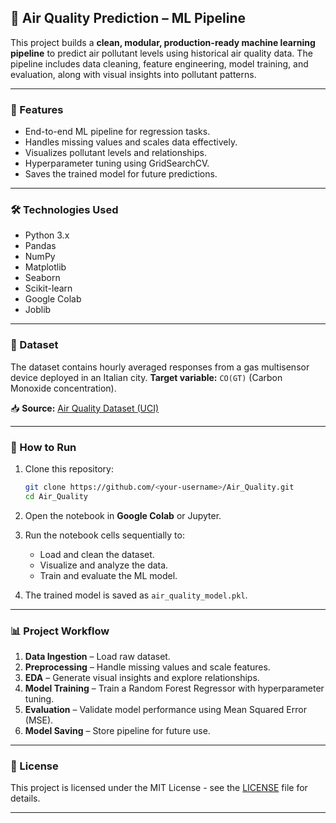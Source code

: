 ## 🌿 Air Quality Prediction – ML Pipeline

This project builds a **clean, modular, production-ready machine learning pipeline** to predict air pollutant levels using historical air quality data. The pipeline includes data cleaning, feature engineering, model training, and evaluation, along with visual insights into pollutant patterns.

---

### 🚀 Features

* End-to-end ML pipeline for regression tasks.
* Handles missing values and scales data effectively.
* Visualizes pollutant levels and relationships.
* Hyperparameter tuning using GridSearchCV.
* Saves the trained model for future predictions.

---

### 🛠️ Technologies Used

* Python 3.x
* Pandas
* NumPy
* Matplotlib
* Seaborn
* Scikit-learn
* Google Colab
* Joblib

---

### 📂 Dataset

The dataset contains hourly averaged responses from a gas multisensor device deployed in an Italian city.
**Target variable:** `CO(GT)` (Carbon Monoxide concentration).

📥 **Source:** [Air Quality Dataset (UCI)](https://archive.ics.uci.edu/ml/datasets/Air+Quality)

---

### 📖 How to Run

1. Clone this repository:

   ```bash
   git clone https://github.com/<your-username>/Air_Quality.git
   cd Air_Quality
   ```

2. Open the notebook in **Google Colab** or Jupyter.

3. Run the notebook cells sequentially to:

   * Load and clean the dataset.
   * Visualize and analyze the data.
   * Train and evaluate the ML model.

4. The trained model is saved as `air_quality_model.pkl`.

---

### 📊 Project Workflow

1. **Data Ingestion** – Load raw dataset.
2. **Preprocessing** – Handle missing values and scale features.
3. **EDA** – Generate visual insights and explore relationships.
4. **Model Training** – Train a Random Forest Regressor with hyperparameter tuning.
5. **Evaluation** – Validate model performance using Mean Squared Error (MSE).
6. **Model Saving** – Store pipeline for future use.

---

### 📜 License

This project is licensed under the MIT License - see the [LICENSE](LICENSE) file for details.

---
